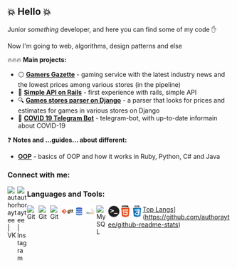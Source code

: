 ## :boom: **Hello** :boom:

Junior *something* developer, and here you can find some of my code :hand:

Now I'm going to web, algorithms, design patterns and else

:fire::fire::fire: **Main projects:**
- &#9898; [**Gamers Gazette**](../../../gamers-gazette) - gaming service with the latest industry news and the lowest prices among various stores (in the pipeline)
- 🔴 [**Simple API on Rails**](../../../rails_junior_api) - first experience with rails, simple API
- :mag: [**Games stores parser on Django**](../../../djangoGamesStoreParser) - a parser that looks for prices and estimates for games in various stores on Django
- :pill: [**COVID 19 Telegram Bot**](../../../COVID-19-Telegram-Bot) - telegram-bot, with up-to-date informain about COVID-19

:question: **Notes and ...guides... about different:**
- [**OOP**](../../../OOP) - basics of OOP and how it works in Ruby, Python, C# and Java


### Connect with me:

[<img align="left" alt="authoraytee | VK" width="22px" src="https://cdn.jsdelivr.net/npm/simple-icons@3.13.0/icons/vk.svg" />][vk]
[<img align="left" alt="authoraytee | Instagram" width="22px" src="https://cdn.jsdelivr.net/npm/simple-icons@3.13.0/icons/instagram.svg" />][instagram]





### Languages and Tools:

<img align="left" alt="Git" width="26px" src="https://cdn.jsdelivr.net/npm/simple-icons@3.13.0/icons/python.svg" /><img align="left" alt="Git" width="26px" src="https://cdn.jsdelivr.net/npm/simple-icons@3.13.0/icons/django.svg" /><img align="left" alt="Git" width="26px" src="https://cdn.jsdelivr.net/npm/simple-icons@3.13.0/icons/docker.svg" /><img align="left" alt="Git" width="26px" src="https://raw.githubusercontent.com/github/explore/80688e429a7d4ef2fca1e82350fe8e3517d3494d/topics/git/git.png" /><img align="left" alt="SQL" width="26px" src="https://raw.githubusercontent.com/github/explore/80688e429a7d4ef2fca1e82350fe8e3517d3494d/topics/sql/sql.png" /><img align="left" alt="MySQL" width="26px" src="https://raw.githubusercontent.com/github/explore/80688e429a7d4ef2fca1e82350fe8e3517d3494d/topics/mysql/mysql.png" /><img align="left" alt="MySQL" width="26px" src="https://cdn.jsdelivr.net/npm/simple-icons@3.13.0/icons/postgresql.svg" /><img align="left" alt="Terminal" width="26px" src="https://raw.githubusercontent.com/github/explore/80688e429a7d4ef2fca1e82350fe8e3517d3494d/topics/terminal/terminal.png" /><img align="left" alt="HTML5" width="26px" src="https://raw.githubusercontent.com/github/explore/80688e429a7d4ef2fca1e82350fe8e3517d3494d/topics/html/html.png" /><img align="left" alt="CSS3" width="26px" src="https://raw.githubusercontent.com/github/explore/80688e429a7d4ef2fca1e82350fe8e3517d3494d/topics/css/css.png" />



[vk]: https://vk.com/authoraytee
[instagram]: https://www.instagram.com/authoraytee/

[Top Langs](https://github-readme-stats.vercel.app/api/top-langs/?username=authoraytee&hide=GLSL,html,css,scss)](https://github.com/authoraytee/github-readme-stats)